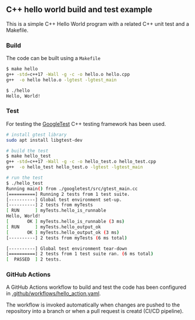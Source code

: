 ## C++ hello world build and test example

This is a simple C++ Hello World program with a related C++ unit test and a
Makefile.

### Build

The code can be built using a `Makefile`

```sh
$ make hello
g++ -std=c++17 -Wall -g -c -o hello.o hello.cpp
g++  -o hello hello.o -lgtest -lgtest_main

$ ./hello
Hello, World!
```

### Test

For testing the [GoogleTest](https://google.github.io/googletest/) C++ testing
framework has been used.

```sh
# install gtest library
sudo apt install libgtest-dev

# build the test
$ make hello_test
g++ -std=c++17 -Wall -g -c -o hello_test.o hello_test.cpp
g++  -o hello_test hello_test.o -lgtest -lgtest_main

# run the test
$ ./hello_test
Running main() from ./googletest/src/gtest_main.cc
[==========] Running 2 tests from 1 test suite.
[----------] Global test environment set-up.
[----------] 2 tests from myTests
[ RUN      ] myTests.hello_is_runnable
Hello, World!
[       OK ] myTests.hello_is_runnable (3 ms)
[ RUN      ] myTests.hello_output_ok
[       OK ] myTests.hello_output_ok (3 ms)
[----------] 2 tests from myTests (6 ms total)

[----------] Global test environment tear-down
[==========] 2 tests from 1 test suite ran. (6 ms total)
[  PASSED  ] 2 tests.
```

### GitHub Actions

A GitHub Actions workflow to build and test the code has been configured in
[.github/workflows/hello_action.yaml](.github/workflows/hello_action.yaml).

The workflow is invoked automatically when changes are pushed to the repository
into a branch or when a pull request is creatd (CI/CD pipeline).
